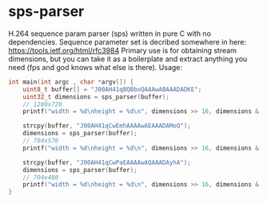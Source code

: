# sps-parser
H.264 sequence param parser (sps) written in pure C with no dependencies.
Sequence parameter set is decribed somewhere in here: https://tools.ietf.org/html/rfc3984
Primary use is for obtaining stream dimensions, but you can take it as a boilerplate and extract anything you need (fps and god knows what else is there). Usage:

```c
int main(int argc , char *argv[]) {
	uint8_t buffer[] = "J00AH41qBQBboQAAAwABAAADADKE";
	uint32_t dimensions = sps_parser(buffer);
	// 1280x720
	printf("width = %d\nheight = %d\n", dimensions >> 16, dimensions & 0xFFFF);

	strcpy(buffer, "J00AH41qCwEmhAAAAwAEAAADAMoQ");
	dimensions = sps_parser(buffer);
	// 704x576
	printf("width = %d\nheight = %d\n", dimensions >> 16, dimensions & 0xFFFF);

	strcpy(buffer, "J00AH41qCwPaEAAAAwAQAAADAyhA");
	dimensions = sps_parser(buffer);
	// 704x480
	printf("width = %d\nheight = %d\n", dimensions >> 16, dimensions & 0xFFFF);
}
```
